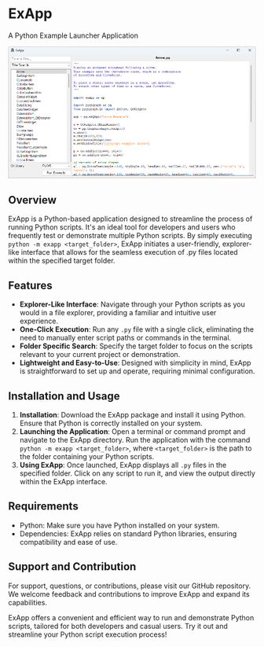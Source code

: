 # ExApp
A Python Example Launcher Application

![](https://github.com/allinpy/ExApp/raw/main/doc/source/_static/ExApp_window.png)

## Overview
ExApp is a Python-based application designed to streamline the process of running Python scripts. It's an ideal tool for developers and users who frequently test or demonstrate multiple Python scripts. By simply executing `python -m exapp <target_folder>`, ExApp initiates a user-friendly, explorer-like interface that allows for the seamless execution of .py files located within the specified target folder.

## Features
- **Explorer-Like Interface**: Navigate through your Python scripts as you would in a file explorer, providing a familiar and intuitive user experience.
- **One-Click Execution**: Run any `.py` file with a single click, eliminating the need to manually enter script paths or commands in the terminal.
- **Folder Specific Search**: Specify the target folder to focus on the scripts relevant to your current project or demonstration.
- **Lightweight and Easy-to-Use**: Designed with simplicity in mind, ExApp is straightforward to set up and operate, requiring minimal configuration.

## Installation and Usage
1. **Installation**: Download the ExApp package and install it using Python. Ensure that Python is correctly installed on your system.
2. **Launching the Application**: Open a terminal or command prompt and navigate to the ExApp directory. Run the application with the command `python -m exapp <target_folder>`, where `<target_folder>` is the path to the folder containing your Python scripts.
3. **Using ExApp**: Once launched, ExApp displays all `.py` files in the specified folder. Click on any script to run it, and view the output directly within the ExApp interface.

## Requirements
- Python: Make sure you have Python installed on your system.
- Dependencies: ExApp relies on standard Python libraries, ensuring compatibility and ease of use.

## Support and Contribution
For support, questions, or contributions, please visit our GitHub repository. We welcome feedback and contributions to improve ExApp and expand its capabilities.

ExApp offers a convenient and efficient way to run and demonstrate Python scripts, tailored for both developers and casual users. Try it out and streamline your Python script execution process!
